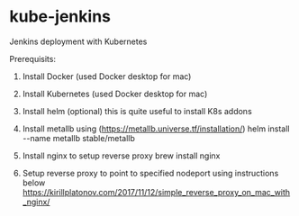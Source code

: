 # kube-jenkins
Jenkins deployment with Kubernetes

Prerequisits:
1. Install Docker (used Docker desktop for mac)

2. Install Kubernetes (used Docker desktop for mac)

3. Install helm (optional) this is quite useful to install K8s addons

4. Install metallb using (https://metallb.universe.tf/installation/)
	helm install --name metallb stable/metallb
5. Install nginx to setup reverse proxy
     brew install nginx

6. Setup reverse proxy to point to specified nodeport using instructions below
	https://kirillplatonov.com/2017/11/12/simple_reverse_proxy_on_mac_with_nginx/
